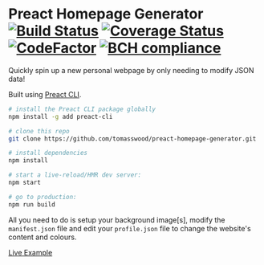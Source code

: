 # Preact Homepage Generator [![Build Status](https://travis-ci.org/tomasswood/preact-homepage-generator.svg?branch=master)](https://travis-ci.org/tomasswood/preact-homepage-generator) [![Coverage Status](https://coveralls.io/repos/github/tomasswood/preact-homepage-generator/badge.svg?branch=master)](https://coveralls.io/github/tomasswood/preact-homepage-generator?branch=master) [![CodeFactor](https://www.codefactor.io/repository/github/tomasswood/preact-homepage-generator/badge)](https://www.codefactor.io/repository/github/tomasswood/preact-homepage-generator) [![BCH compliance](https://bettercodehub.com/edge/badge/tomasswood/preact-homepage-generator?branch=master)](https://bettercodehub.com/)

Quickly spin up a new personal webpage by only needing to modify JSON data!

Built using [Preact CLI](https://github.com/developit/preact-cli).

```sh
# install the Preact CLI package globally
npm install -g add preact-cli

# clone this repo
git clone https://github.com/tomasswood/preact-homepage-generator.git

# install dependencies
npm install

# start a live-reload/HMR dev server:
npm start

# go to production:
npm run build
```

All you need to do is setup your background image[s], modify the `manifest.json` file and edit your `profile.json` file to change the website's content and colours.

[Live Example](https://thomaswood.me/)
